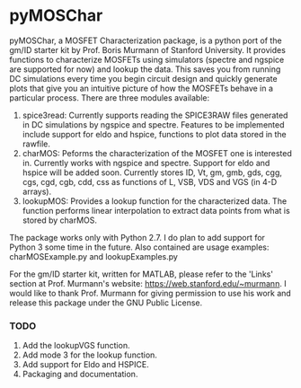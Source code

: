 # pyMOSChar
pyMOSChar, a MOSFET Characterization package, is a python port of the gm/ID
starter kit by Prof. Boris Murmann of Stanford University. It provides
functions to characterize MOSFETs using simulators (spectre and ngspice are
supported for now) and lookup the data.  This saves you from running DC
simulations every time you begin circuit design and quickly generate plots that
give you an intuitive picture of how the MOSFETs behave in a particular
process. There are three modules available:

1. spice3read: Currently supports reading the SPICE3RAW files generated in DC
simulations by ngspice and spectre. Features to be implemented include support
for eldo and hspice, functions to plot data stored in the rawfile.
2. charMOS: Peforms the characterization of the MOSFET one is interested in. 
Currently works with ngspice and spectre. Support for eldo and hspice will be 
added soon. Currently stores ID, Vt, gm, gmb, gds, cgg, cgs, cgd, cgb, cdd, css
as functions of L, VSB, VDS and VGS (in 4-D arrays).
3. lookupMOS: Provides a lookup function for the characterized data. The 
function performs linear interpolation to extract data points from what is 
stored by charMOS.

The package works only with Python 2.7. I do plan to add support for Python 3
some time in the future. Also contained are usage examples: charMOSExample.py
and lookupExamples.py

For the gm/ID starter kit, written for MATLAB, please refer to the 'Links'
section at Prof. Murmann's website: https://web.stanford.edu/~murmann. I would
like to thank Prof. Murmann for giving permission to use his work and release
this package under the GNU Public License.

### TODO
1. Add the lookupVGS function.
2. Add mode 3 for the lookup function.
3. Add support for Eldo and HSPICE.
4. Packaging and documentation.
